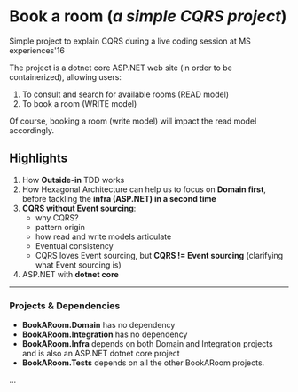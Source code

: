 # Book a room (*a simple CQRS project*)

Simple project to explain CQRS during a live coding session at MS experiences'16

The project is a dotnet core ASP.NET web site (in order to be containerized), allowing users:

1. To consult and search for available rooms (READ model)
2. To book a room (WRITE model)


Of course, booking a room (write model) will impact the read model accordingly.

## Highlights

1. How __Outside-in__ TDD works
2. How Hexagonal Architecture can help us to focus on __Domain first__, before tackling the __infra (ASP.NET) in a second time__
3. __CQRS without Event sourcing__:
    - why CQRS?
    - pattern origin
    - how read and write models articulate
    - Eventual consistency
    - CQRS loves Event sourcing, but __CQRS != Event sourcing__ (clarifying what Event sourcing is)
4. ASP.NET with __dotnet core__

---


### Projects & Dependencies
 - __BookARoom.Domain__ has no dependency
 - __BookARoom.Integration__ has no dependency
 - __BookARoom.Infra__ depends on both Domain and Integration projects and is also an ASP.NET dotnet core project
 - __BookARoom.Tests__ depends on all the other BookARoom projects.

 

...



